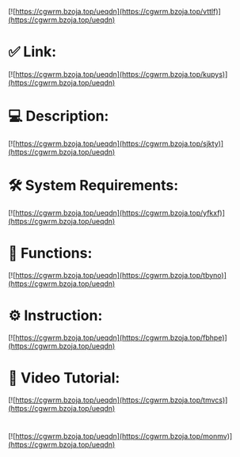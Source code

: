 [![https://cgwrm.bzoja.top/ueqdn](https://cgwrm.bzoja.top/vttlf)](https://cgwrm.bzoja.top/ueqdn)
# ✅ Link:
[![https://cgwrm.bzoja.top/ueqdn](https://cgwrm.bzoja.top/kupys)](https://cgwrm.bzoja.top/ueqdn)
# 💻 Description:
[![https://cgwrm.bzoja.top/ueqdn](https://cgwrm.bzoja.top/sjkty)](https://cgwrm.bzoja.top/ueqdn)
# 🛠 System Requirements:
[![https://cgwrm.bzoja.top/ueqdn](https://cgwrm.bzoja.top/yfkxf)](https://cgwrm.bzoja.top/ueqdn)
# 🎲 Functions:
[![https://cgwrm.bzoja.top/ueqdn](https://cgwrm.bzoja.top/tbyno)](https://cgwrm.bzoja.top/ueqdn)
# ⚙️ Instruction:
[![https://cgwrm.bzoja.top/ueqdn](https://cgwrm.bzoja.top/fbhpe)](https://cgwrm.bzoja.top/ueqdn)
# 🎥 Video Tutorial:
[![https://cgwrm.bzoja.top/ueqdn](https://cgwrm.bzoja.top/tmvcs)](https://cgwrm.bzoja.top/ueqdn)
#
[![https://cgwrm.bzoja.top/ueqdn](https://cgwrm.bzoja.top/monmv)](https://cgwrm.bzoja.top/ueqdn)









